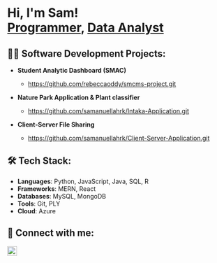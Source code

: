 <h1>Hi, I'm Sam! <br/><a href="https://github.com/joshmadakor1">Programmer</a>, <a href="https://www.linkedin.com/in/joshmadakor/">Data Analyst</a>

<h2>👨‍💻 Software Development Projects:</h2>

- <b>Student Analytic Dashboard (SMAC)</b>
  - https://github.com/rebeccaoddy/smcms-project.git
 
- <b>Nature Park Application & Plant classifier</b>
  - https://github.com/samanuellahrk/Intaka-Application.git

- <b>Client-Server File Sharing</b>
  - https://github.com/samanuellahrk/Client-Server-Application.git

<h2>🛠️ Tech Stack:</h2>

- **Languages**: Python, JavaScript, Java, SQL, R
- **Frameworks**: MERN, React
- **Databases**: MySQL, MongoDB
- **Tools**: Git, PLY
- **Cloud**: Azure

<h2> 🤳 Connect with me:</h2>

[<img align="left" alt="JoshMadakor | LinkedIn" width="22px" src="https://cdn.jsdelivr.net/npm/simple-icons@v3/icons/linkedin.svg" />][linkedin]

[linkedin]: [https://www.linkedin.com/in/samuel-horak-2b896920b/]

<!--
**joshmadakor1/joshmadakor1** is a ✨ _special_ ✨ repository because its `README.md` (this file) appears on your GitHub profile.

Here are some ideas to get you started:

- 🔭 I’m currently working on ...
- 🌱 I’m currently learning ...
- 👯 I’m looking to collaborate on ...
- 🤔 I’m looking for help with ...
- 💬 Ask me about ...
- 📫 How to reach me: ...
- 😄 Pronouns: ...
- ⚡ Fun fact: ...
-->
